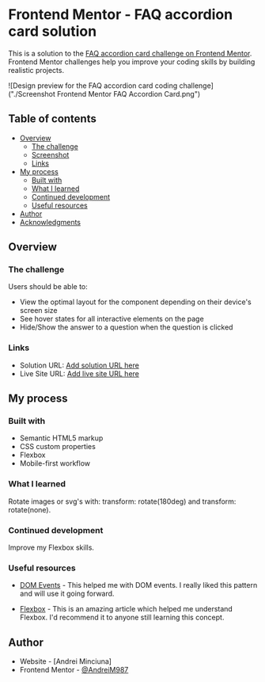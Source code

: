 # Frontend Mentor - FAQ accordion card solution

This is a solution to the [FAQ accordion card challenge on Frontend Mentor](https://www.frontendmentor.io/challenges/faq-accordion-card-XlyjD0Oam). Frontend Mentor challenges help you improve your coding skills by building realistic projects. 

![Design preview for the FAQ accordion card coding challenge]("./Screenshot Frontend Mentor FAQ Accordion Card.png")

## Table of contents

- [Overview](#overview)
  - [The challenge](#the-challenge)
  - [Screenshot](#screenshot)
  - [Links](#links)
- [My process](#my-process)
  - [Built with](#built-with)
  - [What I learned](#what-i-learned)
  - [Continued development](#continued-development)
  - [Useful resources](#useful-resources)
- [Author](#author)
- [Acknowledgments](#acknowledgments)


## Overview

### The challenge

Users should be able to:

- View the optimal layout for the component depending on their device's screen size
- See hover states for all interactive elements on the page
- Hide/Show the answer to a question when the question is clicked


### Links

- Solution URL: [Add solution URL here](https://your-solution-url.com)
- Live Site URL: [Add live site URL here](https://your-live-site-url.com)

## My process

### Built with

- Semantic HTML5 markup
- CSS custom properties
- Flexbox
- Mobile-first workflow


### What I learned

Rotate images or svg's with: transform: rotate(180deg) and transform: rotate(none).


### Continued development

Improve my Flexbox skills. 

### Useful resources

- [DOM Events](https://www.cookieshq.co.uk/posts/event-listeners-not-working-troublelshooting) - This helped me with DOM events. I really liked this pattern and will use it going forward.

- [Flexbox](https://css-tricks.com/snippets/css/a-guide-to-flexbox/) - This is an amazing article which helped me  understand Flexbox. I'd recommend it to anyone still learning this concept.


## Author

- Website - [Andrei Minciuna]
- Frontend Mentor - [@AndreiM987](https://www.frontendmentor.io/profile/yourusername)



